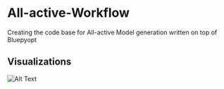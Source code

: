 # All-active-Workflow
Creating the code base for All-active Model generation written on top of Bluepyopt



## Visualizations

![Alt Text](https://i.imgur.com/a6ynJu1.gif)

